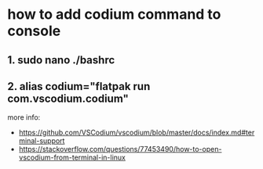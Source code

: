 # how to add codium command to console

## 1. sudo nano ./bashrc
## 2. alias codium="flatpak run com.vscodium.codium"

more info:
* https://github.com/VSCodium/vscodium/blob/master/docs/index.md#terminal-support
* https://stackoverflow.com/questions/77453490/how-to-open-vscodium-from-terminal-in-linux